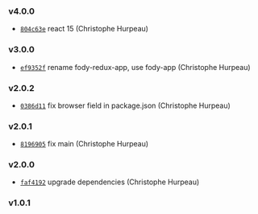 ### v4.0.0

- [`804c63e`](https://github.com/turacojs/fody-redux-app/commit/804c63ee9781095e0fe67b5cbed5e736e6f267be) react 15 (Christophe Hurpeau)

### v3.0.0

- [`ef9352f`](https://github.com/turacojs/fody-redux-app/commit/ef9352f88c566ca65463d4f711e8e7d39a531f0e) rename fody-redux-app, use fody-app (Christophe Hurpeau)

### v2.0.2

- [`0386d11`](https://github.com/turacojs/fody-redux/commit/0386d11cbe0909c417d71fd0f8298ac217bc4f53) fix browser field in package.json (Christophe Hurpeau)

### v2.0.1

- [`8196905`](https://github.com/turacojs/fody-redux/commit/8196905a1b86bb81c3842c59481bd6f75baeada3) fix main (Christophe Hurpeau)

### v2.0.0

- [`faf4192`](https://github.com/turacojs/fody-redux/commit/faf41923999ce975d30b02607ef3a24b51898bd7) upgrade dependencies (Christophe Hurpeau)

### v1.0.1



